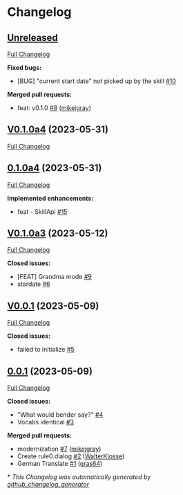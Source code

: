 # Changelog

## [Unreleased](https://github.com/OpenVoiceOS/ovos-skill-easter-eggs/tree/HEAD)

[Full Changelog](https://github.com/OpenVoiceOS/ovos-skill-easter-eggs/compare/V0.1.0a4...HEAD)

**Fixed bugs:**

- \[BUG\] "current start date" not picked up by the skill [\#10](https://github.com/OpenVoiceOS/ovos-skill-easter-eggs/issues/10)

**Merged pull requests:**

- feat: v0.1.0 [\#8](https://github.com/OpenVoiceOS/ovos-skill-easter-eggs/pull/8) ([mikejgray](https://github.com/mikejgray))

## [V0.1.0a4](https://github.com/OpenVoiceOS/ovos-skill-easter-eggs/tree/V0.1.0a4) (2023-05-31)

[Full Changelog](https://github.com/OpenVoiceOS/ovos-skill-easter-eggs/compare/0.1.0a4...V0.1.0a4)

## [0.1.0a4](https://github.com/OpenVoiceOS/ovos-skill-easter-eggs/tree/0.1.0a4) (2023-05-31)

[Full Changelog](https://github.com/OpenVoiceOS/ovos-skill-easter-eggs/compare/V0.1.0a3...0.1.0a4)

**Implemented enhancements:**

- feat - SkillApi [\#15](https://github.com/OpenVoiceOS/ovos-skill-easter-eggs/issues/15)

## [V0.1.0a3](https://github.com/OpenVoiceOS/ovos-skill-easter-eggs/tree/V0.1.0a3) (2023-05-12)

[Full Changelog](https://github.com/OpenVoiceOS/ovos-skill-easter-eggs/compare/V0.0.1...V0.1.0a3)

**Closed issues:**

- \[FEAT\] Grandma mode [\#9](https://github.com/OpenVoiceOS/ovos-skill-easter-eggs/issues/9)
- stardate [\#6](https://github.com/OpenVoiceOS/ovos-skill-easter-eggs/issues/6)

## [V0.0.1](https://github.com/OpenVoiceOS/ovos-skill-easter-eggs/tree/V0.0.1) (2023-05-09)

[Full Changelog](https://github.com/OpenVoiceOS/ovos-skill-easter-eggs/compare/0.0.1...V0.0.1)

**Closed issues:**

- failed to initialize [\#5](https://github.com/OpenVoiceOS/ovos-skill-easter-eggs/issues/5)

## [0.0.1](https://github.com/OpenVoiceOS/ovos-skill-easter-eggs/tree/0.0.1) (2023-05-09)

[Full Changelog](https://github.com/OpenVoiceOS/ovos-skill-easter-eggs/compare/e3466f453d59f97089892bf95e63a07a81e10faf...0.0.1)

**Closed issues:**

- "What would bender say?" [\#4](https://github.com/OpenVoiceOS/ovos-skill-easter-eggs/issues/4)
- Vocabs identical  [\#3](https://github.com/OpenVoiceOS/ovos-skill-easter-eggs/issues/3)

**Merged pull requests:**

- modernization [\#7](https://github.com/OpenVoiceOS/ovos-skill-easter-eggs/pull/7) ([mikejgray](https://github.com/mikejgray))
- Create rule0.dialog [\#2](https://github.com/OpenVoiceOS/ovos-skill-easter-eggs/pull/2) ([WalterKlosse](https://github.com/WalterKlosse))
- German Translate [\#1](https://github.com/OpenVoiceOS/ovos-skill-easter-eggs/pull/1) ([gras64](https://github.com/gras64))



\* *This Changelog was automatically generated by [github_changelog_generator](https://github.com/github-changelog-generator/github-changelog-generator)*
